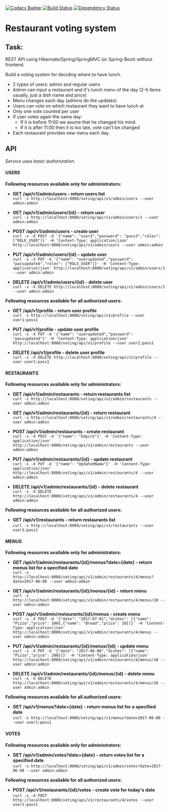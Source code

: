 [![Codacy Badge](https://api.codacy.com/project/badge/Grade/0217fb529a784d24b02d5a70e7873fa5)](https://www.codacy.com/app/ales84/Voting-System?utm_source=github.com&amp;utm_medium=referral&amp;utm_content=ales84/Voting-System&amp;utm_campaign=Badge_Grade)
[![Build Status](https://travis-ci.org/ales84/Voting-System.svg?branch=master)](https://travis-ci.org/ales84/Voting-System)
[![Dependency Status](https://dependencyci.com/github/ales84/Voting-System/badge)](https://dependencyci.com/github/ales84/Voting-System)

# Restaurant voting system

## Task:

REST API using Hibernate/Spring/SpringMVC (or Spring-Boot) without frontend.

Build a voting system for deciding where to have lunch.

 * 2 types of users: admin and regular users
 * Admin can input a restaurant and it's lunch menu of the day (2-5 items usually, just a dish name and price)
 * Menu changes each day (admins do the updates)
 * Users can vote on which restaurant they want to have lunch at
 * Only one vote counted per user
 * If user votes again the same day:
    - If it is before 11:00 we asume that he changed his mind.
    - If it is after 11:00 then it is too late, vote can't be changed
 * Each restaurant provides new menu each day.

## API

*Service uses basic authorization.*

#### USERS

**Following resources available only for administrators:**

* **GET /api/v1/admin/users - return users list**  
`curl -s http://localhost:8080/voting/api/v1/admin/users --user admin:admin`
      
* **GET /api/v1/admin/users/{id} - return user**  
`curl -s http://localhost:8080/voting/api/v1/admin/users/1 --user admin:admin`
      
* **POST /api/v1/admin/users - create user**  
`curl -s -X POST -d '{"name": "user3","password": "pass3","roles": ["ROLE_USER"]}' -H 'Content-Type: application/json' http://localhost:8080/voting/api/v1/admin/users --user admin:admin`

* **PUT /api/v1/admin/users/{id} - update user**  
`curl -s -X PUT -d '{"name": "userupdated","password": "passupdated","roles": ["ROLE_USER"]}' -H 'Content-Type: application/json' http://localhost:8080/voting/api/v1/admin/users/1 --user admin:admin`

* **DELETE /api/v1/admin/users/{id} - delete user**  
`curl -s -X DELETE http://localhost:8080/voting/api/v1/admin/users/1 --user admin:admin`

**Following resources available for all authorized users:**

* **GET /api/v1/profile - return user profile**  
`curl -s http://localhost:8080/voting/api/v1/profile --user user1:pass1`

* **PUT /api/v1/profile - update user profile**  
`curl -s -X PUT -d '{"name": "userupdated","password": "passupdated"}' -H 'Content-Type: application/json' http://localhost:8080/voting/api/v1/profile --user user1:pass1`

* **DELETE /api/v1/profile - delete user profile**  
`curl -s -X DELETE http://localhost:8080/voting/api/v1/profile --user user1:pass1`

#### RESTAURANTS

**Following resources available only for administrators:**

* **GET /api/v1/admin/restaurants - return restaurants list**  
`curl -s http://localhost:8080/voting/api/v1/admin/restaurants --user admin:admin`

* **GET /api/v1/admin/restaurants/{id} - return restaurant**  
`curl -s http://localhost:8080/voting/api/v1/admin/restaurants/4 --user admin:admin`

* **POST /api/v1/admin/restaurants - create restaurant**  
`curl -s -X POST -d '{"name": "Empire"}' -H 'Content-Type: application/json' http://localhost:8080/voting/api/v1/admin/restaurants --user admin:admin`

* **PUT /api/v1/admin/restaurants/{id} - update restaurant**  
`curl -s -X PUT -d '{"name": "UpdatedName"}' -H 'Content-Type: application/json' http://localhost:8080/voting/api/v1/admin/restaurants/4 --user admin:admin`

* **DELETE /api/v1/admin/restaurants/{id} - delete restaurant**  
`curl -s -X DELETE http://localhost:8080/voting/api/v1/admin/restaurants/4 --user admin:admin`

**Following resources available for all authorized users:**

* **GET /api/v1/restaurants - return restaurants list**  
`curl -s http://localhost:8080/voting/api/v1/restaurants --user user1:pass1`

#### MENUS

**Following resources available only for administrators:**

* **GET /api/v1/admin/restaurants/{id}/menus?date={date} - return menus list for a specified date**  
`curl -s http://localhost:8080/voting/api/v1/admin/restaurants/4/menus?date=2017-06-08 --user admin:admin`

* **GET /api/v1/admin/restaurants/{id}/menus/{id} - return menu**  
`curl -s http://localhost:8080/voting/api/v1/admin/restaurants/4/menus/10 --user admin:admin`

* **POST /api/v1/admin/restaurants/{id}/menus - create menu**  
`curl -s -X POST -d '{"date": "2017-07-01","dishes": [{"name": "Pizza","price": 100},{"name": "Bread","price": 10}]}' -H 'Content-Type: application/json' http://localhost:8080/voting/api/v1/admin/restaurants/4/menus --user admin:admin`

* **PUT /api/v1/admin/restaurants/{id}/menus/{id} - update menu**  
`curl -s -X PUT -d '{"date": "2017-06-08","dishes": [{"name": "Pizza","price": 200}]}' -H 'Content-Type: application/json' http://localhost:8080/voting/api/v1/admin/restaurants/4/menus/10 --user admin:admin`

* **DELETE /api/v1/admin/restaurants/{id}/menus/{id} - delete menu**  
`curl -s -X DELETE http://localhost:8080/voting/api/v1/admin/restaurants/4/menus/10 --user admin:admin`

**Following resources available for all authorized users:**

* **GET /api/v1/menus?date={date} - return menus list for a specified date**  
`curl -s http://localhost:8080/voting/api/v1/menus?date=2017-06-08 --user user1:pass1`

#### VOTES

**Following resources available only for administrators:**

* **GET /api/v1/admin/votes?date={date} - return votes list for a specified date**  
`curl -s http://localhost:8080/voting/api/v1/admin/votes?date=2017-06-08 --user admin:admin`

**Following resources available for all authorized users:**

* **POST /api/v1/restaurants/{id}/votes - create vote for today's date**  
`curl -s -X POST http://localhost:8080/voting/api/v1/restaurants/4/votes --user user1:pass1`
